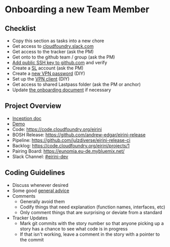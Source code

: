 # Onboarding a new Team Member

## Checklist

* Copy this section as tasks into a new chore
* Get access to [cloudfoundry.slack.com](https://slack.cloudfoundry.org/)
* Get access to the tracker (ask the PM)
* Get onto to the github team / group (ask the PM)
* [Add public SSH key to github.com](https://help.github.com/articles/connecting-to-github-with-ssh/) and verify
* Create a [SL](https://control.softlayer.com) account (ask the PM)
* Create a [new VPN password](https://control.softlayer.com/account/user/profile) (DIY)
* Set up the [VPN client](http://knowledgelayer.softlayer.com/procedure/ssl-vpn-mac-os-x-1010) (DIY)
* Get access to shared Lastpass folder (ask the PM or anchor)
* Update [the onboarding document](https://github.com/cloudfoundry-incubator/bits-service/blob/master/docs/onboarding.markdown) if necessary

## Project Overview

* [Inception doc](https://files.slack.com/files-pri/T02FL4A1X-FAED4MMSN/download/projecteirinipdf.pdf)
* [Demo]( https://files.slack.com/files-pri/T02FL4A1X-FADSGHCUR/download/eirini-demo.mp4)
* Code: https://code.cloudfoundry.org/eirini
* BOSH Release: https://github.com/andrew-edgar/eirini-release
* Pipeline: https://github.com/julzdiverse/eirini-release-ci
* Backlog: https://code.cloudfoundry.org/eirini/projects/1
* Pairing Board: https://eunomia.eu-de.mybluemix.net/
* Slack Channel: [#eirini-dev](https://cloudfoundry.slack.com/messages/C8RU3BZ26)

## Coding Guidelines

* Discuss whenever desired
* Some good [general advice](https://medium.com/@benbjohnson/standard-package-layout-7cdbc8391fc1)
* Comments
  - Generally avoid them
  - Codify things that need explanation (function names, interfaces, etc)
  - Only comment things that are surprising or deviate from a standard
* Tracker Updates
  - Mark git commits with the story number so that anyone picking up a story has a chance to see what code is in progress
  - If that isn't working, leave a comment in the story with a pointer to the commit
